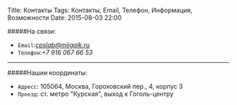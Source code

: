 Title: Контакты
Tags: Контакты, Email, Телефон, Информация, Возможности
Date: 2015-08-03 22:00




#####На связи:

- `Email`:*cpslab@miigaik.ru*
- `Телефон`:*+7 916 067 66 53*


______________________


#####Нашии координаты:

- `Адресс`: 105064, Москва, Гороховский пер., 4, корпус 3
- `Проезд`: ст. метро "Курская", выход к Гоголь-центру



